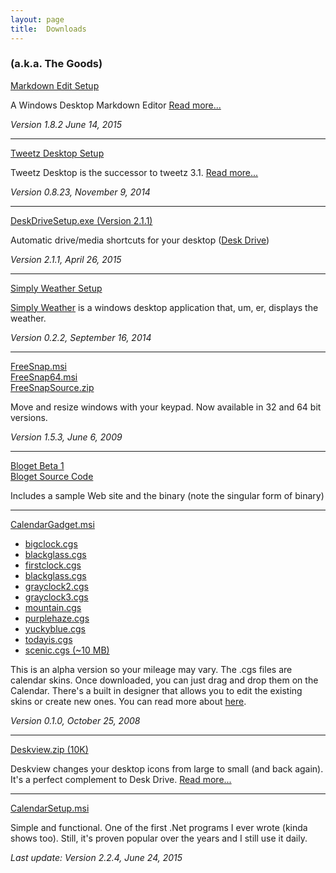 ```yaml
---
layout: page  
title:  Downloads
---
```

### (a.k.a. The Goods)

[Markdown Edit Setup](/download?file=MarkdownEditSetup.msi)

A Windows Desktop Markdown Editor [Read more...](/markdownedit)

*Version 1.8.2 June 14, 2015*

--------------------------------------------------------------------------------

[Tweetz Desktop Setup](/download?file=tweetzsetup.exe)

Tweetz Desktop is the successor to tweetz 3.1. [Read more...](/tweetz)

*Version 0.8.23, November 9, 2014*

--------------------------------------------------------------------------------

[DeskDriveSetup.exe (Version 2.1.1)](/download?file=DeskDriveSetup.exe)

Automatic drive/media shortcuts for your desktop ([Desk Drive](/deskdrive))

*Version 2.1.1, April 26, 2015*

--------------------------------------------------------------------------------

[Simply Weather Setup](/download?file=SimplyWeatherSetup.exe)

[Simply Weather](/simplyweather) is a windows desktop application that, um, er,
displays the weather.

*Version 0.2.2, September 16, 2014*

--------------------------------------------------------------------------------

[FreeSnap.msi](/download?file=FreeSnap.msi)  
[FreeSnap64.msi](/download?file=FreeSnap64.msi)  
[FreeSnapSource.zip](https://github.com/mike-ward/FreeSnap)

Move and resize windows with your keypad. Now available in 32 and 64 bit
versions.

*Version 1.5.3, June 6, 2009*

--------------------------------------------------------------------------------

[Bloget Beta 1](/download?file=bloget.zip)  
[Bloget Source Code](/download?file=Bloget_Source_Beta_1.zip)

Includes a sample Web site and the binary (note the singular form of binary)

--------------------------------------------------------------------------------

[CalendarGadget.msi](/download?file=CalendarGadget.msi)

-   [bigclock.cgs](/download?file=cg/bigclock.cgs)  
-   [blackglass.cgs](/download?file=cg/blackglass.cgs)  
-   [firstclock.cgs](/download?file=cg/firstclock.cgs)  
-   [blackglass.cgs](/download?file=cg/blackglass.cgs)  
-   [grayclock2.cgs](/download?file=cg/grayclock2.cgs)  
-   [grayclock3.cgs](/download?file=cg/grayclock3.cgs)  
-   [mountain.cgs](/download?file=cg/mountain.cgs)  
-   [purplehaze.cgs](/download?file=cg/purplehaze.cgs)  
-   [yuckyblue.cgs](/download?file=cg/yuckyblue.cgs)  
-   [todayis.cgs](/download?file=cg/todayis.cgs)  
-   [scenic.cgs (~10 MB)](/download?file=cg/scenic.cgs)

This is an alpha version so your mileage may vary. The .cgs files are calendar
skins. Once downloaded, you can just drag and drop them on the Calendar. There's
a built in designer that allows you to edit the existing skins or create new
ones. You can read more about
[here](/2008/10/26/calendar-gadget-alpha-released).

*Version 0.1.0, October 25, 2008*

--------------------------------------------------------------------------------

[Deskview.zip (10K)](/download?file=Deskview.zip)

Deskview changes your desktop icons from large to small (and back again). It's a
perfect complement to Desk Drive. [Read
more...](/2008/08/13/deskview---changes-your-desktop-icons-from-large-to-small)

--------------------------------------------------------------------------------

[CalendarSetup.msi](/download?file=CalendarSetup.msi)

Simple and functional. One of the first .Net programs I ever wrote (kinda shows
too). Still, it's proven popular over the years and I still use it daily.

*Last update: Version 2.2.4, June 24, 2015*
